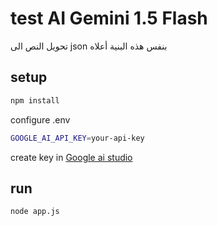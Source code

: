 # test AI Gemini 1.5 Flash

تحويل النص الى json بنفس هذه البنية أعلاه


## setup
```bash
npm install
```
configure .env
```bash
GOOGLE_AI_API_KEY=your-api-key
```
create key in [Google ai studio](https://aistudio.google.com/apikey)   

## run
```bash
node app.js
```